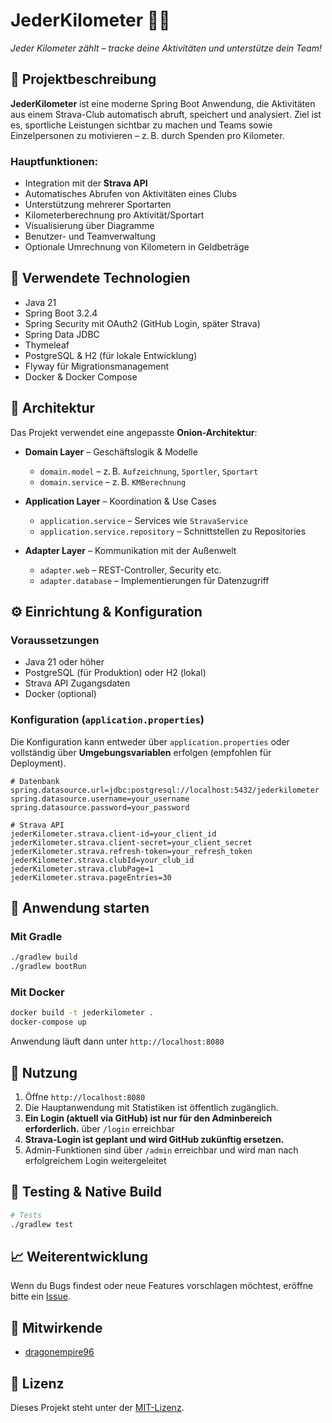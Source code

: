 # JederKilometer 🚴‍♂️

_Jeder Kilometer zählt – tracke deine Aktivitäten und unterstütze dein Team!_

## 🧠 Projektbeschreibung

**JederKilometer** ist eine moderne Spring Boot Anwendung, die Aktivitäten aus einem Strava-Club automatisch abruft, speichert und analysiert. Ziel ist es, sportliche Leistungen sichtbar zu machen und Teams sowie Einzelpersonen zu motivieren – z. B. durch Spenden pro Kilometer.

### Hauptfunktionen:

- Integration mit der **Strava API**
- Automatisches Abrufen von Aktivitäten eines Clubs
- Unterstützung mehrerer Sportarten
- Kilometerberechnung pro Aktivität/Sportart
- Visualisierung über Diagramme
- Benutzer- und Teamverwaltung
- Optionale Umrechnung von Kilometern in Geldbeträge

## 🧰 Verwendete Technologien

- Java 21
- Spring Boot 3.2.4
- Spring Security mit OAuth2 (GitHub Login, später Strava)
- Spring Data JDBC
- Thymeleaf
- PostgreSQL & H2 (für lokale Entwicklung)
- Flyway für Migrationsmanagement
- Docker & Docker Compose

## 🧱 Architektur

Das Projekt verwendet eine angepasste **Onion-Architektur**:

- **Domain Layer** – Geschäftslogik & Modelle  
  - `domain.model` – z. B. `Aufzeichnung`, `Sportler`, `Sportart`
  - `domain.service` – z. B. `KMBerechnung`

- **Application Layer** – Koordination & Use Cases  
  - `application.service` – Services wie `StravaService`
  - `application.service.repository` – Schnittstellen zu Repositories

- **Adapter Layer** – Kommunikation mit der Außenwelt  
  - `adapter.web` – REST-Controller, Security etc.  
  - `adapter.database` – Implementierungen für Datenzugriff

## ⚙️ Einrichtung & Konfiguration

### Voraussetzungen

- Java 21 oder höher
- PostgreSQL (für Produktion) oder H2 (lokal)
- Strava API Zugangsdaten
- Docker (optional)

### Konfiguration (`application.properties`)

Die Konfiguration kann entweder über `application.properties` oder vollständig über **Umgebungsvariablen** erfolgen (empfohlen für Deployment).


```properties
# Datenbank
spring.datasource.url=jdbc:postgresql://localhost:5432/jederkilometer
spring.datasource.username=your_username
spring.datasource.password=your_password

# Strava API
jederKilometer.strava.client-id=your_client_id
jederKilometer.strava.client-secret=your_client_secret
jederKilometer.strava.refresh-token=your_refresh_token
jederKilometer.strava.clubId=your_club_id
jederKilometer.strava.clubPage=1
jederKilometer.strava.pageEntries=30
```

## 🚀 Anwendung starten

### Mit Gradle

```bash
./gradlew build
./gradlew bootRun
```

### Mit Docker

```bash
docker build -t jederkilometer .
docker-compose up
```

Anwendung läuft dann unter `http://localhost:8080`

## 🔐 Nutzung

1. Öffne `http://localhost:8080`
2. Die Hauptanwendung mit Statistiken ist öffentlich zugänglich.
3. **Ein Login (aktuell via GitHub) ist nur für den Adminbereich erforderlich.** über `/login` erreichbar 
4. **Strava-Login ist geplant und wird GitHub zukünftig ersetzen.**
5. Admin-Funktionen sind über `/admin` erreichbar und wird man nach erfolgreichem Login weitergeleitet

## 🧪 Testing & Native Build

```bash
# Tests
./gradlew test

```

## 📈 Weiterentwicklung

Wenn du Bugs findest oder neue Features vorschlagen möchtest, eröffne bitte ein [Issue](https://github.com/Good-Dragon-Ger/JederKilometer/issues).


## 👥 Mitwirkende

- [dragonempire96](https://github.com/dragonempire96)

## 📄 Lizenz

Dieses Projekt steht unter der [MIT-Lizenz](https://github.com/Good-Dragon-Ger/JederKilometer/blob/main/LICENSE).
